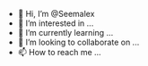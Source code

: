 - 👋 Hi, I’m @Seemalex
- 👀 I’m interested in ...
- 🌱 I’m currently learning ...
- 💞️ I’m looking to collaborate on ...
- 📫 How to reach me ...

<!---
Seemalex/Seemalex is a ✨ special ✨ repository because its `README.md` (this file) appears on your GitHub profile.
You can click the Preview link to take a look at your changes.
--->
